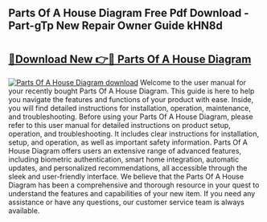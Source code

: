 ## Parts Of A House Diagram Free Pdf Download - Part-gTp New Repair Owner Guide kHN8d

# <h2><a href="http://dfksxe.blite.top/?on=Parts+Of+A+House+Diagram">🔗Download New 👉🔴 Parts Of A House Diagram</a></h2>

[![Parts Of A House Diagram download](https://i.imgur.com/lujVjoI.png)](http://dfksxe.blite.top/?on=Parts+Of+A+House+Diagram)
Welcome to the user manual for your recently bought Parts Of A House Diagram. This guide is here to help you navigate the features and functions of your product with ease. Inside, you will find detailed instructions for installation, operation, maintenance, and troubleshooting. Before using your Parts Of A House Diagram, please refer to this user manual for detailed instructions on product setup, operation, and troubleshooting. It includes clear instructions for installation, setup, and operation, as well as important safety information. Parts Of A House Diagram offers users an extensive range of advanced features, including biometric authentication, smart home integration, automatic updates, and personalized recommendations, all accessible through the sleek and user-friendly interface. We believe that the Parts Of A House Diagram has been a comprehensive and thorough resource in your quest to understand the features and capabilities of your new item. If you need any assistance or have any questions, our customer service team is always available.
